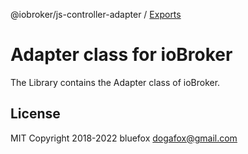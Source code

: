 @iobroker/js-controller-adapter / [Exports](modules.md)

# Adapter class for ioBroker
The Library contains the Adapter class of ioBroker.

## License
MIT
Copyright 2018-2022 bluefox <dogafox@gmail.com>
